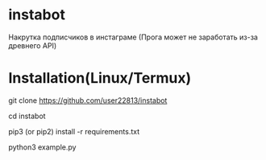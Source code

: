 # instabot
Накрутка подписчиков в инстаграме (Прога может не заработать из-за древнего API)

# Installation(Linux/Termux)

git clone https://github.com/user22813/instabot

cd instabot 

pip3 (or pip2) install -r requirements.txt 

python3 example.py 
